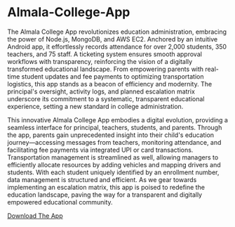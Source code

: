 # Almala-College-App
The Almala College App revolutionizes education administration, embracing the power of Node.js, MongoDB, and AWS EC2. Anchored by an intuitive Android app, it effortlessly records attendance for over 2,000 students, 350 teachers, and 75 staff. A ticketing system ensures smooth approval workflows with transparency, reinforcing the vision of a digitally transformed educational landscape. From empowering parents with real-time student updates and fee payments to optimizing transportation logistics, this app stands as a beacon of efficiency and modernity. The principal's oversight, activity logs, and planned escalation matrix underscore its commitment to a systematic, transparent educational experience, setting a new standard in college administration.

This innovative Almala College App embodies a digital evolution, providing a seamless interface for principal, teachers, students, and parents. Through the app, parents gain unprecedented insight into their child's education journey—accessing messages from teachers, monitoring attendance, and facilitating fee payments via integrated UPI or card transactions. Transportation management is streamlined as well, allowing managers to efficiently allocate resources by adding vehicles and mapping drivers and students. With each student uniquely identified by an enrollment number, data management is structured and efficient. As we gear towards implementing an escalation matrix, this app is poised to redefine the education landscape, paving the way for a transparent and digitally empowered educational community.

<a href="https://play.google.com/store/apps/details?id=com.powercoils.powerexpert">Download The App</a>
